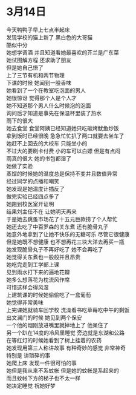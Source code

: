 # 3月14日  
今天鸭鸭子早上七点半起床  
发现学校的猫上新了  黑白色的大哥猫  
酷似中分  
她想学调酒  并且知道看她最喜欢的芥兰是广东菜  
她试图解方程  还求助了朋友  
但是她自己悟了  
上了三节有机和两节物理  
下课的时候  她闻到一股香味  
她看到了一个在教室吃泡面的男人  
她很惊讶  觉得那个人是个人才  
她不知道那个男人什么时候泡的泡面  
询问后才知道是事先在保温杯里装了热水  
雨下的很大  
她去食堂  食堂阿姨已经知道她只吃碳烤鱿鱼炒饭  
拿到饭时已经很晚  急急忙忙扒了两口就要去坐车了  
她赶不上回去的大校车  只能坐小的  
不过大的要刷卡付费  小的车可以白嫖  但是有点闷  
雨真的很大  她的书包都湿了  
她做了实验  
蒸馏的时候她的温度总是保持不变并且数值异常  
经过同学的点播和嘲笑  
她发现是她温度计插反了    
做完实验已经四点多了  
她跑到校医室开证明  
结果刘主任不在  让她明天再来  
于是她去跳蚤市场花了十五元巨款捞了个人帮忙  
她还去吃了中百罗森的关东煮  还有脆骨丸子  
她意外地拿到了让她不快乐的无糖可乐  尽管它很健康  
但是她既不想健康  也不想再花三块大洋去再买一瓶  
她发现脆骨丸子不再好吃了  她不会再吃了  
她觉得关东煮也一般般并且昂贵  
她吃完走到工学部上课  
见到雨水打下来的遍地花瓣  
她多么想落花为枕流风作席  
可惜这样会得风湿  
上建筑课的时候她偷偷吃了一盒葡萄  
她觉得非常美味  
上完课她就骑车回学校  洗澡看书吃草莓吃中午的剩饭  
出文澜门的时候  她见到两个保安  
一个他的烟刚放进嘴里就掉地上了  他呆住了  
另一个趴在14度的冷风里睡觉 旁边就是东湖和公路  
在等红灯的时候她看到了树上挂着的农药  
她发现用第三人称讲故事  有种奇妙的感觉  非常神奇  
特别是  讲琐碎的事  
她爬上床  发现一件很可怕的事  
她但是我从来不系蚊帐  但是她的蚊帐是系起来的  
而且蚊帐下方的梯子也不太一样  
她决定睡觉  祝她好梦  
